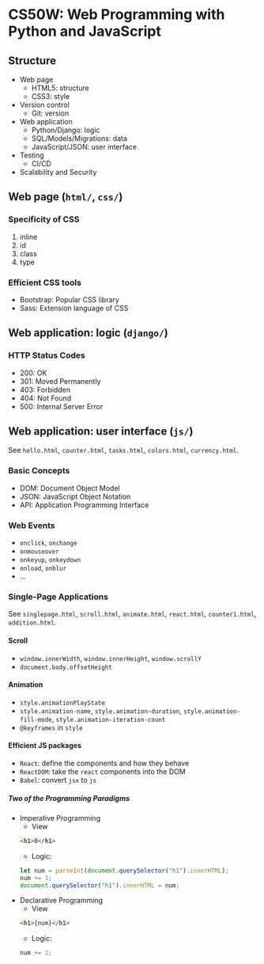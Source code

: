 # CS50W: Web Programming with Python and JavaScript

## Structure

* Web page
  * HTML5: structure
  * CSS3: style 
* Version control
  * Git: version
* Web application
  * Python/Django: logic
  * SQL/Models/Migrations: data
  * JavaScript/JSON: user interface
* Testing
  * CI/CD
* Scalability and Security

## Web page (`html/`, `css/`)

### Specificity of CSS

1. inline
2. id
3. class
4. type

### Efficient CSS tools

* Bootstrap: Popular CSS library
* Sass: Extension language of CSS

## Web application: logic (`django/`)

### HTTP Status Codes

* 200: OK
* 301: Moved Permanently
* 403: Forbidden
* 404: Not Found
* 500: Internal Server Error

## Web application: user interface (`js/`)

See `hello.html`, `counter.html`, `tasks.html`, `colors.html`, `currency.html`.

### Basic Concepts

* DOM: Document Object Model
* JSON: JavaScript Object Notation
* API: Application Programming Interface

### Web Events

* `onclick`, `onchange`
* `onmouseover`
* `onkeyup`, `onkeydown`
* `onload`, `onblur`
* ...

### Single-Page Applications

See `singlepage.html`, `scroll.html`, `animate.html`, `react.html`, `counter1.html`, `addition.html`.

#### Scroll

* `window.innerWidth`, `window.innerHeight`, `window.scrollY`
* `document.body.offsetHeight`

#### Animation

* `style.animationPlayState`
* `style.animation-name`, `style.animation-duration`, `style.animation-fill-mode`, `style.animation-iteration-count`
* `@keyframes` in `style`

#### Efficient JS packages

* `React`: define the components and how they behave
* `ReactDOM`: take the `react` components into the DOM
* `Babel`: convert `jsx` to `js`

##### Two of the Programming Paradigms

* Imperative Programming
  * View
  ```html
  <h1>0</h1>
  ```
  * Logic: 
  ```javascript
  let num = parseInt(document.querySelector("h1").innerHTML);
  num += 1;
  document.querySelector("h1").innerHTML = num;
  ```
* Declarative Programming
  * View
  ```html
  <h1>{num}</h1>
  ```
  * Logic: 
  ```javascript
  num += 1;
  ```